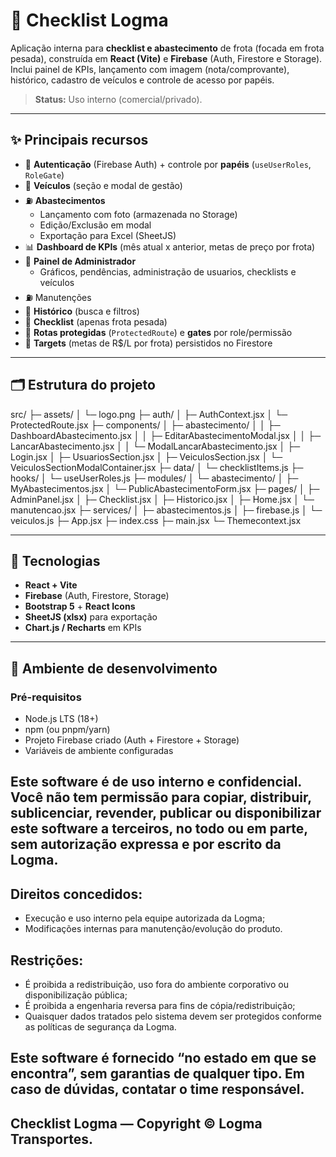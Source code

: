 # 🚚 Checklist Logma

Aplicação interna para **checklist e abastecimento** de frota (focada em frota pesada), construída em **React (Vite)** e **Firebase** (Auth, Firestore e Storage).  
Inclui painel de KPIs, lançamento com imagem (nota/comprovante), histórico, cadastro de veículos e controle de acesso por papéis.

> **Status:** Uso interno (comercial/privado).

---

## ✨ Principais recursos

- 🔐 **Autenticação** (Firebase Auth) + controle por **papéis** (`useUserRoles`, `RoleGate`)
- 🚛 **Veículos** (seção e modal de gestão)
- ⛽ **Abastecimentos**
  - Lançamento com foto (armazenada no Storage)
  - Edição/Exclusão em modal
  - Exportação para Excel (SheetJS)
- 📊 **Dashboard de KPIs** (mês atual x anterior, metas de preço por frota)
- 👮 **Painel de Administrador**
  - Gráficos, pendências, administração de usuarios, checklists e veículos
- ⛽ Manutenções
- 🧾 **Histórico** (busca e filtros)
- 📝 **Checklist** (apenas frota pesada)
- 👮 **Rotas protegidas** (`ProtectedRoute`) e **gates** por role/permissão
- 🎯 **Targets** (metas de R$/L por frota) persistidos no Firestore

---

## 🗂️ Estrutura do projeto

src/
├─ assets/
│ └─ logo.png
├─ auth/
│ ├─ AuthContext.jsx
│ └─ ProtectedRoute.jsx
├─ components/
│ ├─ abastecimento/
│ │ ├─ DashboardAbastecimento.jsx
│ │ ├─ EditarAbastecimentoModal.jsx
│ │ ├─ LancarAbastecimento.jsx
│ │ └─ ModalLancarAbastecimento.jsx
│ ├─ Login.jsx
│ ├─ UsuariosSection.jsx
│ ├─ VeiculosSection.jsx
│ └─ VeiculosSectionModalContainer.jsx
├─ data/
│ └─ checklistItems.js
├─ hooks/
│ └─ useUserRoles.js
├─ modules/
│ └─ abastecimento/
│ ├─ MyAbastecimentos.jsx
│ └─ PublicAbastecimentoForm.jsx
├─ pages/
│ ├─ AdminPanel.jsx
│ ├─ Checklist.jsx
│ ├─ Historico.jsx
│ ├─ Home.jsx
│ └─ manutencao.jsx
├─ services/
│ ├─ abastecimentos.js
│ ├─ firebase.js
│ └─ veiculos.js
├─ App.jsx
├─ index.css
├─ main.jsx
└─ Themecontext.jsx

---

## 🔧 Tecnologias

- **React + Vite**
- **Firebase** (Auth, Firestore, Storage)
- **Bootstrap 5** + **React Icons**
- **SheetJS (xlsx)** para exportação
- **Chart.js / Recharts** em KPIs

---

## 🚀 Ambiente de desenvolvimento

### Pré-requisitos
- Node.js LTS (18+)
- npm (ou pnpm/yarn)
- Projeto Firebase criado (Auth + Firestore + Storage)
- Variáveis de ambiente configuradas



## Este software é de **uso interno e confidencial**. Você não tem permissão para copiar, distribuir, sublicenciar, revender, publicar ou disponibilizar este software a terceiros, no todo ou em parte, sem autorização **expressa e por escrito** da Logma.

## Direitos concedidos:
- Execução e uso interno pela equipe autorizada da Logma;
- Modificações internas para manutenção/evolução do produto.

## Restrições:
- É proibida a redistribuição, uso fora do ambiente corporativo ou disponibilização pública;
- É proibida a engenharia reversa para fins de cópia/redistribuição;
- Quaisquer dados tratados pelo sistema devem ser protegidos conforme as políticas de segurança da Logma.

## Este software é fornecido “no estado em que se encontra”, sem garantias de qualquer tipo. Em caso de dúvidas, contatar o time responsável.

## Checklist Logma — Copyright © Logma Transportes.
